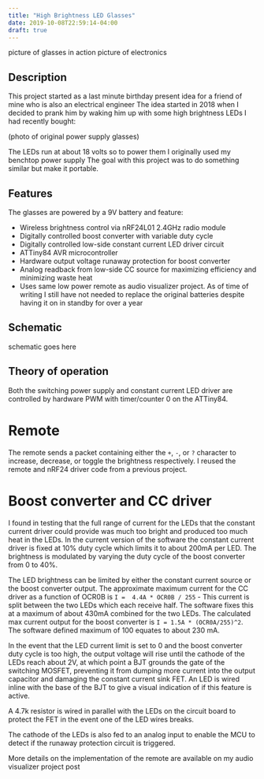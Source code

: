 ```yaml
---
title: "High Brightness LED Glasses"
date: 2019-10-08T22:59:14-04:00
draft: true
---
```


picture of glasses in action
picture of electronics

Description
-----------
This project started as a last minute birthday present idea for a friend of mine who is also an electrical engineer
The idea started in 2018 when I decided to prank him by waking him up with some high brightness LEDs I had recently bought:

(photo of original power supply glasses)

The LEDs run at about 18 volts so to power them I originally used my benchtop power supply
The goal with this project was to do something similar but make it portable.

Features
--------
The glasses are powered by a 9V battery and feature:
- Wireless brightness control via nRF24L01 2.4GHz radio module
- Digitally controlled boost converter with variable duty cycle
- Digitally controlled low-side constant current LED driver circuit
- ATTiny84 AVR microcontroller
- Hardware output voltage runaway protection for boost converter
- Analog readback from low-side CC source for maximizing efficiency and minimizing waste heat
- Uses same low power remote as audio visualizer project. As of time of writing I still have not needed to replace the original batteries despite having it on in standby for over a year 

Schematic
---------
schematic goes here

Theory of operation
-------------------
Both the switching power supply and constant current LED driver are controlled by hardware PWM with timer/counter 0 on the ATTiny84.
# Remote
The remote sends a packet containing either the `+`, `-`, or `?` character to increase, decrease, or toggle the brightness respectively. I reused the remote and nRF24 driver code from a previous project.

# Boost converter and CC driver
I found in testing that the full range of current for the LEDs that the constant current driver could provide was much too bright and produced too much heat in the LEDs. In the current version of the software the constant current driver is fixed at 10% duty cycle which limits it to about 200mA per LED. The brightness is modulated by varying the duty cycle of the boost converter from 0 to 40%. 

The LED brightness can be limited by either the constant current source or the boost converter output.
The approximate maximum current for the CC driver as a function of OCR0B is `I =  4.4A * OCR0B / 255` - This current is split between the two LEDs which each receive half. The software fixes this at a maximum of about 430mA combined for the two LEDs.
The calculated max current output for the boost converter is `I = 1.5A * (OCR0A/255)^2`. The software defined maximum of 100 equates to about 230 mA. 

In the event that the LED current limit is set to 0 and the boost converter duty cycle is too high, the output voltage will rise until the cathode of the LEDs reach about 2V, at which point a BJT grounds the gate of the switching MOSFET, preventing it from dumping more current into the output capacitor and damaging the constant current sink FET. 
An LED is wired inline with the base of the BJT to give a visual indication of if this feature is active.

A 4.7k resistor is wired in parallel with the LEDs on the circuit board to protect the FET in the event one of the LED wires breaks.

The cathode of the LEDs is also fed to an analog input to enable the MCU to detect if the runaway protection circuit is triggered.

More details on the implementation of the remote are available on my audio visualizer project post


